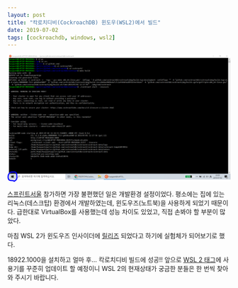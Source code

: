 ```yaml
---
layout: post
title: "칵로치디비(CockroachDB) 윈도우(WSL2)에서 빌드"
date: 2019-07-02
tags: [cockroachdb, windows, wsl2]
---
```


![](/assets/post/2019-07-02-windows-wsl2-cockroachdb/cockroachdb-on-windows.png)

[스프린트서울](/2019/06/30/first-sprintseoul.html) 참가하면 가장 불편했던 일은 개발환경 설정이었다. 평소에는 집에 있는 리눅스(데스크탑) 환경에서 개발하였는데, 윈도우즈(노트북)을 사용하게 되었기 때문이다. 급한대로 VirtualBox를 사용했는데 성능 차이도 있었고, 직접 손봐야 할 부분이 많았다.

마침 WSL 2가 윈도우즈 인사이더에 [릴리즈](https://devblogs.microsoft.com/commandline/wsl-2-is-now-available-in-windows-insiders/) 되었다고 하기에 실험체가 되어보기로 했다.

18922.1000을 설치하고 얼마 후... 칵로치디비 빌드에 성공!! 앞으로 [WSL 2 태그](https://marsettler.com/tags/wsl2/)에 사용기를 꾸준히 업데이트 할 예정이니 WSL 2의 현재상태가 궁금한 분들은 한 번씩 찾아와 주시기 바랍니다.
